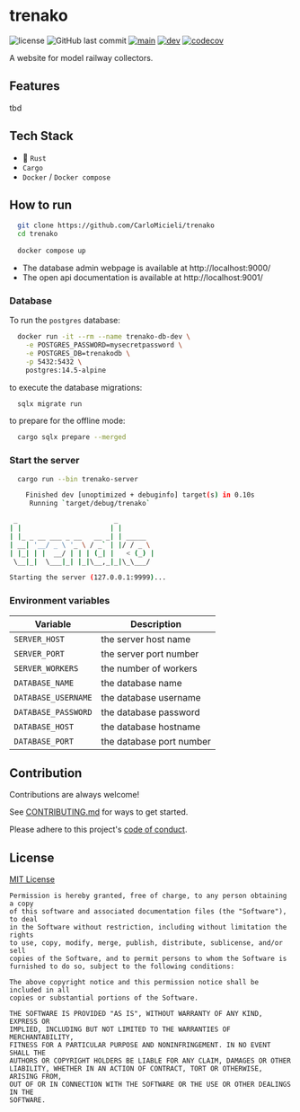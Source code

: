 # trenako

![license](https://img.shields.io/github/license/CarloMicieli/trenako)
![GitHub last commit](https://img.shields.io/github/last-commit/CarloMicieli/trenako)
[![main](https://github.com/CarloMicieli/trenako/actions/workflows/main.yml/badge.svg)](https://github.com/CarloMicieli/trenako/actions/workflows/main.yml)
[![dev](https://github.com/CarloMicieli/trenako/actions/workflows/dev.yml/badge.svg)](https://github.com/CarloMicieli/trenako/actions/workflows/dev.yml)
[![codecov](https://codecov.io/gh/CarloMicieli/trenako/branch/dev/graph/badge.svg?token=i8xoC46ZYN)](https://codecov.io/gh/CarloMicieli/trenako)

A website for model railway collectors.

## Features

tbd

## Tech Stack

* 🦀 `Rust`
* `Cargo`
* `Docker` / `Docker compose`

## How to run

```bash
  git clone https://github.com/CarloMicieli/trenako
  cd trenako
  
  docker compose up
```

- The database admin webpage is available at http://localhost:9000/
- The open api documentation is available at http://localhost:9001/

### Database

To run the `postgres` database:

```bash
  docker run -it --rm --name trenako-db-dev \
    -e POSTGRES_PASSWORD=mysecretpassword \
    -e POSTGRES_DB=trenakodb \
    -p 5432:5432 \
    postgres:14.5-alpine
```

to execute the database migrations:

```bash
  sqlx migrate run
```

to prepare for the offline mode:

```bash
  cargo sqlx prepare --merged
```

### Start the server

```bash
  cargo run --bin trenako-server

    Finished dev [unoptimized + debuginfo] target(s) in 0.10s
     Running `target/debug/trenako`

 _                        _         
| |                      | |        
| |_ _ __ ___ _ __   __ _| | _____  
| __| '__/ _ \ '_ \ / _` | |/ / _ \ 
| |_| | |  __/ | | | (_| |   < (_) |
 \__|_|  \___|_| |_|\__,_|_|\_\___/

Starting the server (127.0.0.1:9999)...
```

### Environment variables

| Variable            | Description              |
|---------------------|--------------------------|
| `SERVER_HOST`       | the server host name     |
| `SERVER_PORT`       | the server port number   |
| `SERVER_WORKERS`    | the number of workers    |
| `DATABASE_NAME`     | the database name        |
| `DATABASE_USERNAME` | the database username    |
| `DATABASE_PASSWORD` | the database password    |
| `DATABASE_HOST`     | the database hostname    |
| `DATABASE_PORT`     | the database port number |

## Contribution

Contributions are always welcome!

See [CONTRIBUTING.md](CONTRIBUTING.md) for ways to get started.

Please adhere to this project's [code of conduct](CODE_OF_CONDUCT.md).

## License

[MIT License](https://choosealicense.com/licenses/mit/)

```
Permission is hereby granted, free of charge, to any person obtaining a copy
of this software and associated documentation files (the "Software"), to deal
in the Software without restriction, including without limitation the rights
to use, copy, modify, merge, publish, distribute, sublicense, and/or sell
copies of the Software, and to permit persons to whom the Software is
furnished to do so, subject to the following conditions:

The above copyright notice and this permission notice shall be included in all
copies or substantial portions of the Software.

THE SOFTWARE IS PROVIDED "AS IS", WITHOUT WARRANTY OF ANY KIND, EXPRESS OR
IMPLIED, INCLUDING BUT NOT LIMITED TO THE WARRANTIES OF MERCHANTABILITY,
FITNESS FOR A PARTICULAR PURPOSE AND NONINFRINGEMENT. IN NO EVENT SHALL THE
AUTHORS OR COPYRIGHT HOLDERS BE LIABLE FOR ANY CLAIM, DAMAGES OR OTHER
LIABILITY, WHETHER IN AN ACTION OF CONTRACT, TORT OR OTHERWISE, ARISING FROM,
OUT OF OR IN CONNECTION WITH THE SOFTWARE OR THE USE OR OTHER DEALINGS IN THE
SOFTWARE.
```
